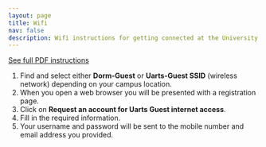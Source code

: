 ```yaml
---
layout: page
title: Wifi
nav: false
description: Wifi instructions for getting connected at the University of Arts.
---
```


[See full PDF instructions](/docs/wifi.pdf)

1. Find and select either **Dorm-Guest** or **Uarts-Guest SSID** (wireless network) depending on your campus location.
2. When you open a web browser you will be presented with a registration page.
3. Click on **Request an account for Uarts Guest internet access**.
4. Fill in the required information.
5. Your username and password will be sent to the mobile number and email address
you provided.